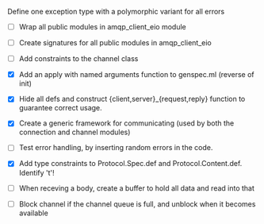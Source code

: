 Define one exception type with a polymorphic variant for all errors
 - [ ] Wrap all public modules in amqp_client_eio module
 - [ ] Create signatures for all public modules in amqp_client_eio
 - [ ] Add constraints to the channel class
 - [x] Add an apply with named arguments function to genspec.ml (reverse of init)
 - [x] Hide all defs and construct {client,server}_{request,reply} function to guarantee correct usage.
 - [x] Create a generic framework for communicating (used by both the connection and channel modules)
 - [ ] Test error handling, by inserting random errors in the code.
 - [x] Add type constraints to Protocol.Spec.def and Protocol.Content.def. Identify 't'!

 - [ ] When receving a body, create a buffer to hold all data and read
       into that
 - [ ] Block channel if the channel queue is full, and unblock when it
       becomes available
